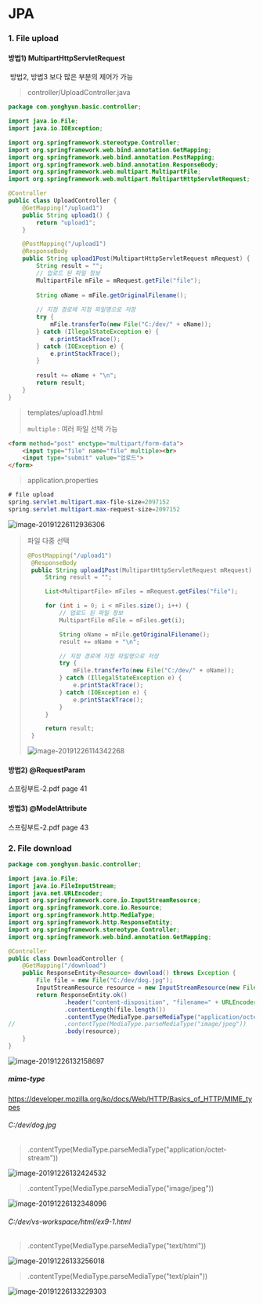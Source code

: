 # JPA

### 1. File upload

#### 방법1) MultipartHttpServletRequest

​	방법2, 방법3 보다 많은 부분의 제어가 가능



> controller/UploadController.java

```java
package com.yonghyun.basic.controller;

import java.io.File;
import java.io.IOException;

import org.springframework.stereotype.Controller;
import org.springframework.web.bind.annotation.GetMapping;
import org.springframework.web.bind.annotation.PostMapping;
import org.springframework.web.bind.annotation.ResponseBody;
import org.springframework.web.multipart.MultipartFile;
import org.springframework.web.multipart.MultipartHttpServletRequest;

@Controller
public class UploadController {
	@GetMapping("/upload1")
	public String upload1() {
		return "upload1";
	}

	@PostMapping("/upload1")
	@ResponseBody
	public String upload1Post(MultipartHttpServletRequest mRequest) {
		String result = "";
		// 업로드 된 파일 정보
		MultipartFile mFile = mRequest.getFile("file");
		
		String oName = mFile.getOriginalFilename();
		
		// 지정 경로에 지정 파일명으로 저장
		try {
			mFile.transferTo(new File("C:/dev/" + oName));
		} catch (IllegalStateException e) {
			e.printStackTrace();
		} catch (IOException e) {
			e.printStackTrace();
		}
				
		result += oName + "\n";
		return result;
	}
}
```

> templates/upload1.html
>
> `multiple` : 여러 파일 선택 가능

```html
<form method="post" enctype="multipart/form-data">
	<input type="file" name="file" multiple><br>
	<input type="submit" value="업로드">
</form>
```

> application.properties

```java
# file upload
spring.servlet.multipart.max-file-size=2097152
spring.servlet.multipart.max-request-size=2097152
```

![image-20191226112936306](17_jpa_file_up_download.assets/image-20191226112936306.png)



>  파일 다중 선택
>
>  ```java
>  @PostMapping("/upload1")
>  	@ResponseBody
>  	public String upload1Post(MultipartHttpServletRequest mRequest) {
>  		String result = "";
>  
>  		List<MultipartFile> mFiles = mRequest.getFiles("file");
>  
>  		for (int i = 0; i < mFiles.size(); i++) {
>  			// 업로드 된 파일 정보
>  			MultipartFile mFile = mFiles.get(i);
>  
>  			String oName = mFile.getOriginalFilename();
>  			result += oName + "\n";
>  
>  			// 지정 경로에 지정 파일명으로 저장
>  			try {
>  				mFile.transferTo(new File("C:/dev/" + oName));
>  			} catch (IllegalStateException e) {
>  				e.printStackTrace();
>  			} catch (IOException e) {
>  				e.printStackTrace();
>  			}
>  		}
>  
>  		return result;
>  	}
>  ```
>
>  ![image-20191226114342268](17_jpa_file_up_download.assets/image-20191226114342268.png)



#### 방법2) @RequestParam

스프링부트-2.pdf page 41

#### 방법3) @ModelAttribute

스프링부트-2.pdf page 43



### 2. File download

```java
package com.yonghyun.basic.controller;

import java.io.File;
import java.io.FileInputStream;
import java.net.URLEncoder;
import org.springframework.core.io.InputStreamResource;
import org.springframework.core.io.Resource;
import org.springframework.http.MediaType;
import org.springframework.http.ResponseEntity;
import org.springframework.stereotype.Controller;
import org.springframework.web.bind.annotation.GetMapping;

@Controller
public class DownloadController {
	@GetMapping("/download")
	public ResponseEntity<Resource> download() throws Exception {
		File file = new File("C:/dev/dog.jpg");
		InputStreamResource resource = new InputStreamResource(new FileInputStream(file));
		return ResponseEntity.ok()
				.header("content-disposition", "filename=" + URLEncoder.encode(file.getName(), "utf-8"))
				.contentLength(file.length())
				.contentType(MediaType.parseMediaType("application/octet-stream"))
//				.contentType(MediaType.parseMediaType("image/jpeg"))
				.body(resource);
	}
}
```



![image-20191226132158697](17_jpa_file_up_download.assets/image-20191226132158697.png)



##### mime-type

https://developer.mozilla.org/ko/docs/Web/HTTP/Basics_of_HTTP/MIME_types

###### C:/dev/dog.jpg

> .contentType(MediaType.parseMediaType("application/octet-stream"))

![image-20191226132424532](17_jpa_file_up_download.assets/image-20191226132424532.png)

> .contentType(MediaType.parseMediaType("image/jpeg"))

![image-20191226132348096](17_jpa_file_up_download.assets/image-20191226132348096.png)



###### C:/dev/vs-workspace/html/ex9-1.html

> .contentType(MediaType.parseMediaType("text/html"))

![image-20191226133256018](17_jpa_file_up_download.assets/image-20191226133256018.png)

> .contentType(MediaType.parseMediaType("text/plain"))

![image-20191226133229303](17_jpa_file_up_download.assets/image-20191226133229303.png)

